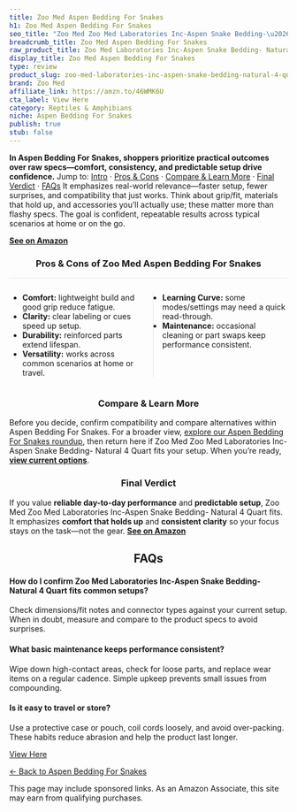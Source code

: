 ```yaml
---
title: Zoo Med Aspen Bedding For Snakes
h1: Zoo Med Aspen Bedding For Snakes
seo_title: "Zoo Med Zoo Med Laboratories Inc-Aspen Snake Bedding-\u2026"
breadcrumb_title: Zoo Med Aspen Bedding For Snakes
raw_product_title: Zoo Med Laboratories Inc-Aspen Snake Bedding- Natural 4 Quart
display_title: Zoo Med Aspen Bedding For Snakes
type: review
product_slug: zoo-med-laboratories-inc-aspen-snake-bedding-natural-4-quart
brand: Zoo Med
affiliate_link: https://amzn.to/46WMK6U
cta_label: View Here
category: Reptiles & Amphibians
niche: Aspen Bedding For Snakes
publish: true
stub: false
---
```


<div id="intro" class="full-width"><p><strong>In Aspen Bedding For Snakes, shoppers prioritize practical outcomes over raw specs&mdash;comfort, consistency, and predictable setup drive confidence.</strong> Jump to: <a href="#intro">Intro</a> · <a href="#pros-cons">Pros &amp; Cons</a> · <a href="#compare-more">Compare &amp; Learn More</a> · <a href="#verdict">Final Verdict</a> · <a href="#faqs">FAQs</a> It emphasizes real-world relevance&mdash;faster setup, fewer surprises, and compatibility that just works. Think about grip/fit, materials that hold up, and accessories you’ll actually use; these matter more than flashy specs. The goal is confident, repeatable results across typical scenarios at home or on the go.</p><p><a href="https://amzn.to/46WMK6U" rel="nofollow sponsored noopener" target="_blank"><strong>See on Amazon</strong></a></p></div>
<h3 id="pros-cons" style="text-align:center;">Pros &amp; Cons of Zoo Med Aspen Bedding For Snakes</h3>
<div class="pc-grid" style="display:grid;grid-template-columns:1fr 1fr;gap:16px;border-top:1px solid #e5e7eb;padding-top:12px;">
  <ul>
    <li><strong>Comfort:</strong> lightweight build and good grip reduce fatigue.</li>
    <li><strong>Clarity:</strong> clear labeling or cues speed up setup.</li>
    <li><strong>Durability:</strong> reinforced parts extend lifespan.</li>
    <li><strong>Versatility:</strong> works across common scenarios at home or travel.</li>
  </ul>
  <ul style="border-left:1px solid #e5e7eb;padding-left:16px;">
    <li><strong>Learning Curve:</strong> some modes/settings may need a quick read-through.</li>
    <li><strong>Maintenance:</strong> occasional cleaning or part swaps keep performance consistent.</li>
  </ul>
</div>


<h3 id="compare-more" style="text-align:center;">Compare &amp; Learn More</h3>
<p>Before you decide, confirm compatibility and compare alternatives within Aspen Bedding For Snakes. For a broader view, <a href="#">explore our Aspen Bedding For Snakes roundup</a>, then return here if Zoo Med Zoo Med Laboratories Inc-Aspen Snake Bedding- Natural 4 Quart fits your setup. When you’re ready, <a href="https://amzn.to/46WMK6U" rel="nofollow sponsored noopener" target="_blank"><strong>view current options</strong></a>.</p>

<h3 id="verdict" style="text-align:center;">Final Verdict</h3>
<p>If you value <strong>reliable day-to-day performance</strong> and <strong>predictable setup</strong>, Zoo Med Zoo Med Laboratories Inc-Aspen Snake Bedding- Natural 4 Quart fits. It emphasizes <strong>comfort that holds up</strong> and <strong>consistent clarity</strong> so your focus stays on the task&mdash;not the gear. <a href="https://amzn.to/46WMK6U" rel="nofollow sponsored noopener" target="_blank"><strong>See on Amazon</strong></a></p>

<h2 id="faqs" style="text-align:center;">FAQs</h2>
<h4><strong>How do I confirm Zoo Med Laboratories Inc-Aspen Snake Bedding- Natural 4 Quart fits common setups?</strong></h4>
<p>Check dimensions/fit notes and connector types against your current setup. When in doubt, measure and compare to the product specs to avoid surprises.</p>
<h4><strong>What basic maintenance keeps performance consistent?</strong></h4>
<p>Wipe down high-contact areas, check for loose parts, and replace wear items on a regular cadence. Simple upkeep prevents small issues from compounding.</p>
<h4><strong>Is it easy to travel or store?</strong></h4>
<p>Use a protective case or pouch, coil cords loosely, and avoid over-packing. These habits reduce abrasion and help the product last longer.</p>

<p><a class="btn" href="https://amzn.to/46WMK6U" target="_blank" rel="nofollow sponsored noopener">View Here</a></p>
<p><a href="/roundups/reptiles-amphibians/aspen-bedding-for-snakes/">← Back to Aspen Bedding For Snakes</a></p>
<aside class="disclosure">This page may include sponsored links. As an Amazon Associate, this site may earn from qualifying purchases.</aside>
